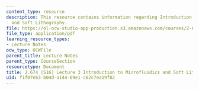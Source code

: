 ```yaml
---
content_type: resource
description: This resource contains information regarding Introduction to Microfluidics
  and Soft Lithography.
file: https://ol-ocw-studio-app-production.s3.amazonaws.com/courses/2-674-micro-nano-engineering-laboratory-spring-2016/f1f07e63b04da14469e1c62c7ea19f82_MIT2_674S16_Lec3Intro.pdf
file_type: application/pdf
learning_resource_types:
- Lecture Notes
ocw_type: OCWFile
parent_title: Lecture Notes
parent_type: CourseSection
resourcetype: Document
title: 2.674 (S16) Lecture 3 Introduction to Microfluidics and Soft Lithography
uid: f1f07e63-b04d-a144-69e1-c62c7ea19f82
---
```

